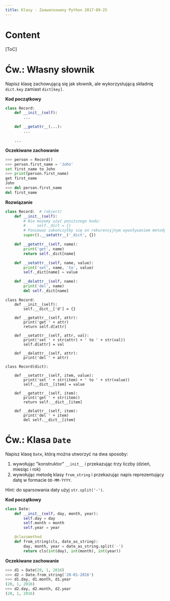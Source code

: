 ```yaml
---
title: Klasy - Zaawansowany Python 2017-09-25
---
```


# Content

[ToC]

# Ćw.: Własny słownik

Napisz klasę zachowującą się jak słownik, ale wykorzystującą składnię `dict.key` zamiast `dict[key]`.

**Kod początkowy**

```python
class Record:
    def __init__(self):
        ...

    def __getattr__(...):
        ...

    ...
```

**Oczekiwane zachowanie**

```python
>>> person = Record()
>>> person.first_name = 'John'
set first_name to John
>>> print(person.first_name)
get first_name
John
>>> del person.first_name
del first_name
```

**Rozwiązanie**

```python
class Record:  # (object)
    def __init__(self):
        # Nie możemy użyć poniższego kodu:
        #     self._dict = {}
        # Ponieważ zakończyłby się on rekurencyjnym wywoływaniem metody __setattr__
        super().__setattr__('_dict', {})

    def __getattr__(self, name):
        print('get', name)
        return self._dict[name]

    def __setattr__(self, name, value):
        print('set', name, 'to', value)
        self._dict[name] = value

    def __delattr__(self, name):
        print('del', name)
        del self._dict[name]
```



```
class Record:
    def __init__(self):
        self.__dict__['d'] = {}

    def __getattr__(self, attr):
        print('get ' + attr)
        return self.d[attr]

    def __setattr__(self, attr, val):
        print('set ' + str(attr) + ' to ' + str(val))
        self.d[attr] = val
        
    def __delattr__(self, attr):
        print('del ' + attr)
```

```
class Record(dict):

    def __setattr__(self, item, value):
        print('set ' + str(item) + ' to ' + str(value))
        self.__dict__[item] = value

    def __getattr__(self, item):
        print('get ' + str(item))
        return self.__dict__[item]

    def __delattr__(self, item):
        print('del ' + item)
        del self.__dict__[item]
```

# Ćw.: Klasa `Date`

Napisz klasę `Date`, którą można utworzyć na dwa sposoby: 

1. wywołując "konstruktor" `__init__` i przekazując trzy liczby (dzień, miesiąc i rok) 
1. wywołując metodę klasy `from_string` i przekazując napis reprezentujący datę w formacie `DD-MM-YYYY`.

Hint: do sparsowania daty użyj `str.split('-')`.

**Kod początkowy**

```python
class Date:
    def __init__(self, day, month, year):
        self.day = day
        self.month = month
        self.year = year

    @classmethod
    def from_string(cls, date_as_string):
        day, month, year = date_as_string.split('-')
        return cls(int(day), int(month), int(year))
```

**Oczekiwane zachowanie**

```python
>>> d1 = Date(20, 1, 2016)
>>> d2 = Date.from_string('20-01-2016')
>>> d1.day, d1.month, d1.year
(20, 1, 2016)
>>> d2.day, d2.month, d2.year
(20, 1, 2016)
```